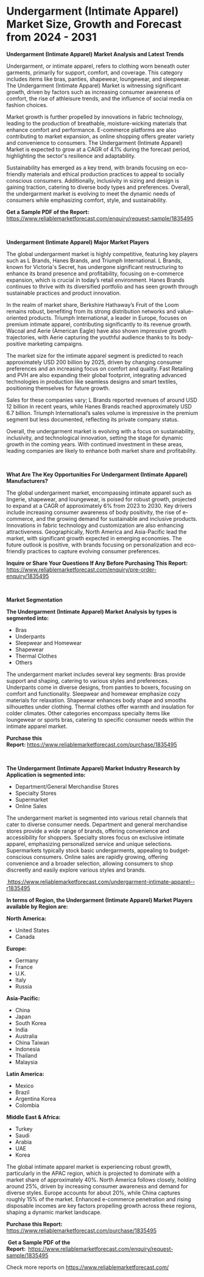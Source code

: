 <p><h1>Undergarment (Intimate Apparel) Market Size, Growth and Forecast from 2024 - 2031</h1></p><p><strong>Undergarment (Intimate Apparel) Market Analysis and Latest Trends</strong></p>
<p><p>Undergarment, or intimate apparel, refers to clothing worn beneath outer garments, primarily for support, comfort, and coverage. This category includes items like bras, panties, shapewear, loungewear, and sleepwear. The Undergarment (Intimate Apparel) Market is witnessing significant growth, driven by factors such as increasing consumer awareness of comfort, the rise of athleisure trends, and the influence of social media on fashion choices.</p><p>Market growth is further propelled by innovations in fabric technology, leading to the production of breathable, moisture-wicking materials that enhance comfort and performance. E-commerce platforms are also contributing to market expansion, as online shopping offers greater variety and convenience to consumers. The Undergarment (Intimate Apparel) Market is expected to grow at a CAGR of 4.1% during the forecast period, highlighting the sector's resilience and adaptability.</p><p>Sustainability has emerged as a key trend, with brands focusing on eco-friendly materials and ethical production practices to appeal to socially conscious consumers. Additionally, inclusivity in sizing and design is gaining traction, catering to diverse body types and preferences. Overall, the undergarment market is evolving to meet the dynamic needs of consumers while emphasizing comfort, style, and sustainability.</p></p>
<p><strong>Get a Sample PDF of the Report:&nbsp;</strong> <a href="https://www.reliablemarketforecast.com/enquiry/request-sample/1835495?utm_campaign=2015&utm_medium=2&utm_source=Github&utm_content=ia&utm_term=31122024&utm_id=undergarment-intimate-apparel">https://www.reliablemarketforecast.com/enquiry/request-sample/1835495</a></p>
<p>&nbsp;</p>
<p><strong>Undergarment (Intimate Apparel) Major Market Players</strong></p>
<p><p>The global undergarment market is highly competitive, featuring key players such as L Brands, Hanes Brands, and Triumph International. L Brands, known for Victoria's Secret, has undergone significant restructuring to enhance its brand presence and profitability, focusing on e-commerce expansion, which is crucial in today’s retail environment. Hanes Brands continues to thrive with its diversified portfolio and has seen growth through sustainable practices and product innovation.</p><p>In the realm of market share, Berkshire Hathaway’s Fruit of the Loom remains robust, benefiting from its strong distribution networks and value-oriented products. Triumph International, a leader in Europe, focuses on premium intimate apparel, contributing significantly to its revenue growth. Wacoal and Aerie (American Eagle) have also shown impressive growth trajectories, with Aerie capturing the youthful audience thanks to its body-positive marketing campaigns.</p><p>The market size for the intimate apparel segment is predicted to reach approximately USD 200 billion by 2025, driven by changing consumer preferences and an increasing focus on comfort and quality. Fast Retailing and PVH are also expanding their global footprint, integrating advanced technologies in production like seamless designs and smart textiles, positioning themselves for future growth.</p><p>Sales for these companies vary; L Brands reported revenues of around USD 12 billion in recent years, while Hanes Brands reached approximately USD 6.7 billion. Triumph International’s sales volume is impressive in the premium segment but less documented, reflecting its private company status.</p><p>Overall, the undergarment market is evolving with a focus on sustainability, inclusivity, and technological innovation, setting the stage for dynamic growth in the coming years. With continued investment in these areas, leading companies are likely to enhance both market share and profitability.</p></p>
<p>&nbsp;</p>
<p><strong>What Are The Key Opportunities For Undergarment (Intimate Apparel) Manufacturers?</strong></p>
<p><p>The global undergarment market, encompassing intimate apparel such as lingerie, shapewear, and loungewear, is poised for robust growth, projected to expand at a CAGR of approximately 6% from 2023 to 2030. Key drivers include increasing consumer awareness of body positivity, the rise of e-commerce, and the growing demand for sustainable and inclusive products. Innovations in fabric technology and customization are also enhancing attractiveness. Geographically, North America and Asia-Pacific lead the market, with significant growth expected in emerging economies. The future outlook is positive, with brands focusing on personalization and eco-friendly practices to capture evolving consumer preferences.</p></p>
<p><strong>Inquire or Share Your Questions If Any Before Purchasing This Report:</strong> <a href="https://www.reliablemarketforecast.com/enquiry/pre-order-enquiry/1835495?utm_campaign=2015&utm_medium=2&utm_source=Github&utm_content=ia&utm_term=31122024&utm_id=undergarment-intimate-apparel">https://www.reliablemarketforecast.com/enquiry/pre-order-enquiry/1835495</a></p>
<p>&nbsp;</p>
<p><strong>Market Segmentation</strong></p>
<p><strong>The Undergarment (Intimate Apparel) Market Analysis by types is segmented into:</strong></p>
<p><ul><li>Bras</li><li>Underpants</li><li>Sleepwear and Homewear</li><li>Shapewear</li><li>Thermal Clothes</li><li>Others</li></ul></p>
<p><p>The undergarment market includes several key segments: Bras provide support and shaping, catering to various styles and preferences. Underpants come in diverse designs, from panties to boxers, focusing on comfort and functionality. Sleepwear and homewear emphasize cozy materials for relaxation. Shapewear enhances body shape and smooths silhouettes under clothing. Thermal clothes offer warmth and insulation for colder climates. Other categories encompass specialty items like loungewear or sports bras, catering to specific consumer needs within the intimate apparel market.</p></p>
<p><strong>Purchase this Report:&nbsp;</strong><a href="https://www.reliablemarketforecast.com/purchase/1835495?utm_campaign=2015&utm_medium=2&utm_source=Github&utm_content=ia&utm_term=31122024&utm_id=undergarment-intimate-apparel">https://www.reliablemarketforecast.com/purchase/1835495</a></p>
<p>&nbsp;</p>
<p><strong>The Undergarment (Intimate Apparel) Market Industry Research by Application is segmented into:</strong></p>
<p><ul><li>Department/General Merchandise Stores</li><li>Specialty Stores</li><li>Supermarket</li><li>Online Sales</li></ul></p>
<p><p>The undergarment market is segmented into various retail channels that cater to diverse consumer needs. Department and general merchandise stores provide a wide range of brands, offering convenience and accessibility for shoppers. Specialty stores focus on exclusive intimate apparel, emphasizing personalized service and unique selections. Supermarkets typically stock basic undergarments, appealing to budget-conscious consumers. Online sales are rapidly growing, offering convenience and a broader selection, allowing consumers to shop discreetly and easily explore various styles and brands.</p></p>
<p><a href="https://www.reliablemarketforecast.com/undergarment-intimate-apparel--r1835495?utm_campaign=2015&utm_medium=2&utm_source=Github&utm_content=ia&utm_term=31122024&utm_id=undergarment-intimate-apparel">&nbsp;https://www.reliablemarketforecast.com/undergarment-intimate-apparel--r1835495</a></p>
<p><strong>In terms of Region, the Undergarment (Intimate Apparel) Market Players available by Region are:</strong></p>
<p>
    <p> <strong> North America: </strong>
        <ul>
            <li>United States</li>
            <li>Canada</li>
        </ul>
        </p> 
    <p> <strong> Europe: </strong>
        <ul>
            <li>Germany</li>
            <li>France</li>
            <li>U.K.</li>
            <li>Italy</li>
            <li>Russia</li>
        </ul>
        </p> 
    <p> <strong> Asia-Pacific: </strong>
        <ul>
            <li>China</li>
            <li>Japan</li>
            <li>South Korea</li>
            <li>India</li>
            <li>Australia</li>
            <li>China Taiwan</li>
            <li>Indonesia</li>
            <li>Thailand</li>
            <li>Malaysia</li>
        </ul>
        </p> 
    <p> <strong> Latin America: </strong>
        <ul>
            <li>Mexico</li>
            <li>Brazil</li>
            <li>Argentina Korea</li>
            <li>Colombia</li>
        </ul>
        </p> 
    <p> <strong> Middle East & Africa: </strong>
        <ul>
            <li>Turkey</li>
            <li>Saudi</li>
            <li>Arabia</li>
            <li>UAE</li>
            <li>Korea</li>
        </ul>
    </p>
    </p>
<p><p>The global intimate apparel market is experiencing robust growth, particularly in the APAC region, which is projected to dominate with a market share of approximately 40%. North America follows closely, holding around 25%, driven by increasing consumer awareness and demand for diverse styles. Europe accounts for about 20%, while China captures roughly 15% of the market. Enhanced e-commerce penetration and rising disposable incomes are key factors propelling growth across these regions, shaping a dynamic market landscape.</p></p>
<p><strong>Purchase this Report: </strong><a href="https://www.reliablemarketforecast.com/purchase/1835495?utm_campaign=2015&utm_medium=2&utm_source=Github&utm_content=ia&utm_term=31122024&utm_id=undergarment-intimate-apparel">https://www.reliablemarketforecast.com/purchase/1835495</a></p>
<p>&nbsp;<strong>Get a Sample PDF of the Report:&nbsp;&nbsp;</strong><a href="https://www.reliablemarketforecast.com/enquiry/request-sample/1835495?utm_campaign=2015&utm_medium=2&utm_source=Github&utm_content=ia&utm_term=31122024&utm_id=undergarment-intimate-apparel">https://www.reliablemarketforecast.com/enquiry/request-sample/1835495</a></p>
<p><strong></strong></p>
<p>Check more reports on <a href="https://www.reliablemarketforecast.com/?utm_campaign=2015&utm_medium=2&utm_source=Github&utm_content=ia&utm_term=31122024&utm_id=undergarment-intimate-apparel">https://www.reliablemarketforecast.com/</a></p>